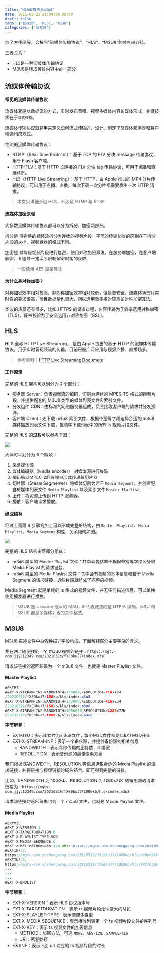 ```yaml
---
title: "HLS直播协议m3u8"
date: 2021-09-25T21:34:06+08:00
draft: false
tags: ["音视频", "HLS", "m3u8"]
categories: ["音视频"]
---
```

为了方便理解，会按照“流媒体传输协议”、“HLS”、“M3U8”的顺序来介绍。

三者关系：
- HLS是一种流媒体传输协议
- M3U8是HLS传输内容中的一部分

## 流媒体传输协议

#### 常见的流媒体传输协议

流媒体就是以数据流的方式，实时发布音频、视频多媒体内容的媒体形式，关键技术在于`流式传输`。

流媒体传输协议就是用来定义如何流式传输的，设计、制定了流媒体服务器和客户端通讯的方式。

主流的流媒体传输协议：

- RTMP（Real Time Protocol）：基于 TCP 的 FLV 分块 message 传输协议，用于 Flash 客户端。
- HTTP-FLV：基于 HTTP 长连接的 FLV 分块 tag 传输协议，可用于点播和直播场景。
- HLS（HTTP Live Streaming）：基于 HTTP，由 Apple 推出的 MP4 分片传输协议，可以用于点播、直播，每次下载一次分片都需要发生一次 HTTP 请求。

> 本文只详细介绍 HLS，不涉及 RTMP 与 RTSP

#### 流媒体加密原理

大多数流媒体传输协议都可以分为拆分、加密两部分。

拆分是 将完整的视频流拆分为连续的视频片段，不同的传输协议的区别在于拆分片段的大小、视频容器的格式不同。

加密是 对每段视频片段进行加密，使用对称加密算法，在服务端加密，在客户端解密，且通过一定手段限制解密密钥的获取。

> 一般使用 AES 加密算法

#### 为什么是对称加密？

对称加密效率相对较高，非对称加密效率相对较低，但是更安全。流媒体场景对实时性的要求很高，而且数据量也很大，所以选用效率相对较高的对称加密算法。

类似的场景还有很多，比如 HTTPS 的请求过程，内容传输为了效率选用对称加密（TLS），证书校验为了安全选用非对称加密（SSL）。

## HLS

HLS 全称 HTTP Live Streaming， 是由 Apple 提出的基于 HTTP 的流媒体传输协议，用于实时音视频流的传输，目前已被广泛应用与视频点播、直播场景。

> 参考资料：[HTTP Live Streaming Document](https://developer.apple.com/library/archive/documentation/NetworkingInternet/Conceptual/StreamingMediaGuide/Introduction/Introduction.html#//apple_ref/doc/uid/TP40008332-CH1-SW1)

#### 工作原理

完整的 HLS 架构可以划分为 3 个部分：

- 服务器 Server：负责视频流的编码、切割为连续的 MPEG-TS 格式的视频片段，并提供配套的 M3U8 类型的媒体列表文件和索引文件。
- 分发组件 CDN：由标准的网络服务器组成，负责接收客户端的请求并分发资源。
- 客户端 Client：先下载 m3u8 索引文件，根据带宽等字段选择合适的 m3u8 媒体播放列表文件下载，按顺序下载列表中的所有 ts 视频片段文件。

完整的 HLS 的**过程**可以参考下图：

![](https://i.loli.net/2021/09/16/6Bp37ZFcPfqbAvy.png)

大体可以划分为 6 个阶段：

1. 采集媒体源
2. 媒体编码器（Media encoder） 对媒体源进行编码
3. 编码后以MPEG-2的传输串形式传递给切片器
4. 切片器（Steam Segmenter）将媒体切割为若干 `Media Segment`，并创建配套的媒体列表文件 `Media Playlist` 以及索引文件 `Master Platlist`
5. 上传：将资源上传到 HTTP 服务器。
6. 播放：客户端请求播放。

#### 组成结构

经过上面第 4 步骤的加工可以形成完整的结构，由 `Master Playlist`、`Media Playlist`、`Media Segment` 构成，关系结构如图。

![](https://i.loli.net/2021/09/16/F7fcQpGuyiNUYH8.png)

完整的 HLS 结构由两部分组成：
- m3u8 类型的 Master Playlist 文件：其中会提供若干根据带宽等字段区分的 Media Playlist 的请求链接。
- m3u8 类型的 Media Playlist 文件：其中会有视频的基本信息和若干 Media Segment 的请求链接，这些片段就组成了完整的视频。

Media Segment 就是单纯的 ts 格式的视频文件，并无任何描述信息，可以单独使用播放器进行播放。

> M3U8 是 Unicode 版本的 M3U，8 代表使用的是 UTF-8 编码，M3U 和 M3U8 都是多媒体列表的文件格式。

## M3U8

M3U8 描述文件中由各种描述字段构成，下面解释部分主要字段的含义。

我在网上随便找的一个 m3u8 视频的链接：`https://mgtv-com.jjyl12349.com/20210519/fXE0kuJ7/index.m3u8`

请求该链接的返回结果为一个 m3u8 文件，也就是 Master Playlist 文件。

#### Master Playlist

```java
#EXTM3U
#EXT-X-STREAM-INF:BANDWIDTH=150000,RESOLUTION=416x234
/20210519/fXE0kuJ7/150kb/hls/index.m3u8
#EXT-X-STREAM-INF:BANDWIDTH=150000,RESOLUTION=416x234
/20210519/fXE0kuJ7/150kb/hls/index.m3u8
#EXT-X-STREAM-INF:BANDWIDTH=1000000,RESOLUTION=1280x720
/20210519/fXE0kuJ7/1000kb/hls/index.m3u8
```

**字节解释**：

- EXTM3U：表示该文件为m3u8文件，每个M3U文件都是以EXTM3U开头
- EXT-X-STREAM-INF：表示一个备份源，并提供备份源的相关信息
	- BANDWIDTH：表示每秒传输的比特数，即带宽
	- RESOLUTION：表示备份源的最佳像素方案

我们根据 BANDWIDTH、RESOLUTION 等信息选取合适的 Media Playlist 的请求链接，并将链接与视频链接的域名结合，即可得到完整的链接。

比如，BANDWIDTH 为 1000kb、RESOLUTION 为 1280x720 的备用源的请求链接为：`https://mgtv-com.jjyl12349.com/20210519/fXE0kuJ7/1000kb/hls/index.m3u8`

请求该链接的返回结果也为一个 m3u8 文件，也就是 Media Playlist 文件。

#### Media Playlist

```java
#EXTM3U
#EXT-X-VERSION:3
#EXT-X-TARGETDURATION:6
#EXT-X-PLAYLIST-TYPE:VOD
#EXT-X-MEDIA-SEQUENCE:0
#EXT-X-KEY:METHOD=AES-128,URI="https://mgtv-com.ycshengwang.com/20210519/fXE0kuJ7/1000kb/hls/key.key"
#EXTINF:3,
https://mgtv-com.ycshengwang.com/20210519/fXE0kuJ7/1000kb/hls/mDHy0Stk.ts
#EXTINF:3,
https://mgtv-com.ycshengwang.com/20210519/fXE0kuJ7/1000kb/hls/FWZjOCHy.ts
...
...
...
#EXT-X-ENDLIST
```

**字节解释**：

- EXT-X-VERSION：表示 HLS 协议版本号
- EXT-X-TARGETDURATION：表示 ts 视频片段允许最大的时长
- EXT-X-PLAYLIST-TYPE：表示流媒体类型
- EXT-X-MEDIA-SEQUENCE：表示播放列表第一个 ts 视频片段文件的序列号
- EXT-X-KEY：表示 ts 视频文件的加密信息
	- METHOD：加密方法，可选 `NONE`、`AES-128`、`SAMPLE-AES`
	- URI：密钥路径
- EXTINF：表示下面 url 对应的 ts 视频片段的时长
